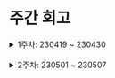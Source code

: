 # 주간 회고

<details>
	<summary>1주차: 230419 ~ 230430</summary>

### 😊Liked
framer-motion 을 사용하여 page transition 애니메이션을 구현해보았는데 처음 접해보는 라이브러리라 생소했지만 막상 구현하여 작동되는걸보니 신기하고 재밌었습니다!

### 😓Lacked
이전페이지와 다음페이지를 비교하여 페이지가 슬라이드처럼 왼쪽 오른쪽으로 이동해야하는데 이전페이지의 url값과 다음페이지의url 값을 비교하여 방향을 정하는 로직을 구현하는것이 어려웠습니다.

</details>
<br />
<details>
	<summary>2주차: 230501 ~ 230507</summary>

### 📖Learned
- 첫번째로 리액트쿼리로 인피니티스크롤 구현을 아주 간단하고 손쉽게 구현해보았다. 리액트쿼리의 useInfinityQuery 훅을통해 pageParam으로 size 값만 백엔드에 전달해주면 이를통해 내가 원하는 갯수만큼의 데이터를 불러올수있었다.
- 두번째 배운것은 모달을 여러개 띄우는법을 배웠다. 우리프로젝트에서는 리덕스로 모달을 관리하는데 디스패치 를통해 액션으로 넘어온 모달타입을 스토어에 저장한후 모달을 관리하는 컴포넌트에서 스토어의 모달타입을 비교하여 하나의 모달만 렌더링해주고있다. 이 방법은 하나의 모달만 띄울수있다. 모달을 여러개띄우는방법은 배열을통해 모달타입들을 배열에 넣어주고 배열로 모달들을 유지시키는것이다. 배열로 모달을 관리하면 첫번째 모달,두번째,세번째 계속 모달을 띄울수있으며 모달을 제거할땐 배열에서 뒤에서부터 하나씩 제거해가면된다.

### 😊Liked
- 스타일컴포넌트의 ThemeProvider 를 사용하여 작업하는것이 좋았습니다. 컬러,버튼크기 등등 공통으로 사용하는것들을 미리 팀원과 정하고 사용하니 작업의 능률이 올라갔습니다.

### 😓Lacked
- 항상 타입스크립트를 잘쓰고있는가에 대해서 의문점이 든다. 타입지정을 하는건 이젠 어느정도 익숙해졌지만 조금더 유연하게 사용하고싶다.

### 🚀Longed for
- 개발은 기본기가 가장 중요한것같다. 타입스크립트 기본기와 자바스크립트 리액트 전부 기본기들을 한번 훑어봐야겠다.

</details>